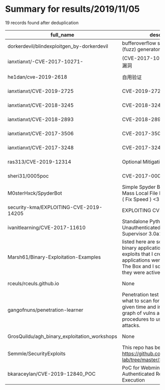
# Summary for results/2019/11/05
    
19 records found after deduplication

| full_name | description | html_url | matched_list | matched_count | pushed_at | size | stargazers_count | language | forks_count |
|----------------------------------------------|------------------------------------------------------------------------------------------------------------------------------------------------------------------------------------------|-----------------------------------------------------------------|---------------------------------|-----------------|---------------------------|--------|--------------------|------------|---------------|
| dorkerdevil/blindexploitgen_by-dorkerdevil | bufferoverflow skeleon_exploit (fuzz) generator. | https://github.com/dorkerdevil/blindexploitgen_by-dorkerdevil | ['exploit'] | 1 | 2019-11-05 09:57:42+00:00 | 3 | 1 | Python | 3 |
| ianxtianxt/-CVE-2017-10271- | (CVE-2017-10271)Java反序列化漏洞 | https://github.com/ianxtianxt/-CVE-2017-10271- | ['cve-2'] | 1 | 2019-11-05 13:35:14+00:00 | 33 | 2 | | 2 |
| he1dan/cve-2019-2618 | 自用验证 | https://github.com/he1dan/cve-2019-2618 | ['cve-2'] | 1 | 2019-11-05 14:59:11+00:00 | 2 | 1 | Python | 1 |
| ianxtianxt/CVE-2019-2725 | CVE-2019-2725 | https://github.com/ianxtianxt/CVE-2019-2725 | ['cve-2'] | 1 | 2019-11-05 14:35:53+00:00 | 23 | 3 | Batchfile | 2 |
| ianxtianxt/CVE-2018-3245 | CVE-2018-3245 | https://github.com/ianxtianxt/CVE-2018-3245 | ['cve-2'] | 1 | 2019-11-05 14:31:07+00:00 | 6459 | 1 | Python | 2 |
| ianxtianxt/CVE-2018-2893 | CVE-2018-2893 | https://github.com/ianxtianxt/CVE-2018-2893 | ['cve-2'] | 1 | 2019-11-05 14:22:42+00:00 | 6457 | 1 | Python | 2 |
| ianxtianxt/CVE-2017-3506 | CVE-2017-3506 | https://github.com/ianxtianxt/CVE-2017-3506 | ['cve-2'] | 1 | 2019-11-05 14:12:12+00:00 | 10 | 4 | | 3 |
| ianxtianxt/CVE-2017-3248 | CVE-2017-3248 | https://github.com/ianxtianxt/CVE-2017-3248 | ['cve-2'] | 1 | 2019-11-05 14:00:05+00:00 | 2 | 1 | Batchfile | 1 |
| ras313/CVE-2019-12314 | Optional Mitigation Steps | https://github.com/ras313/CVE-2019-12314 | ['cve-2'] | 1 | 2019-11-05 13:51:55+00:00 | 342 | 0 | | 0 |
| sheri31/0005poc | CVE-2017-0005 POC | https://github.com/sheri31/0005poc | ['cve poc'] | 1 | 2019-11-05 04:21:48+00:00 | 16 | 1 | C++ | 0 |
| M0sterHxck/SpyderBot | Simple Spyder BOT Auto Exploit Mass Local File Disclosure Joomla ( Fix Speed ) <3 | https://github.com/M0sterHxck/SpyderBot | ['exploit'] | 1 | 2019-11-05 11:49:13+00:00 | 30 | 7 | Python | 13 |
| security-kma/EXPLOITING-CVE-2019-14205 | EXPLOITING CVE 2019-14205 | https://github.com/security-kma/EXPLOITING-CVE-2019-14205 | ['cve-2', 'exploit'] | 2 | 2019-11-05 04:49:49+00:00 | 17 | 0 | | 0 |
| ivanitlearning/CVE-2017-11610 | Standalone Python ≥3.6 RCE Unauthenticated exploit for Supervisor 3.0a1 to 3.3.2 | https://github.com/ivanitlearning/CVE-2017-11610 | ['cve-2', 'exploit', 'rce'] | 3 | 2019-11-05 10:54:30+00:00 | 5 | 0 | Python | 0 |
| Marsh61/Binary-Exploitation-Examples | listed here are some vulnerable binary applications and custom exploits that I created. These applications were featured on Hack The Box and I solved them while they were active boxes. | https://github.com/Marsh61/Binary-Exploitation-Examples | ['exploit'] | 1 | 2019-11-05 03:26:04+00:00 | 8 | 1 | Python | 0 |
| rceuls/rceuls.github.io | None | https://github.com/rceuls/rceuls.github.io | ['rce'] | 1 | 2019-11-05 18:18:52+00:00 | 14 | 0 | HTML | 0 |
| gangofnuns/penetration-learner | Penetration test learner. Learns what to scan for an organization, given time and input. Maintains a graph of vulns and exploit procedures to use in combination attacks. | https://github.com/gangofnuns/penetration-learner | ['exploit'] | 1 | 2019-11-05 21:20:07+00:00 | 1 | 1 | | 0 |
| GrosQuildu/agh_binary_exploitation_workshops | None | https://github.com/GrosQuildu/agh_binary_exploitation_workshops | ['exploit'] | 1 | 2019-11-05 23:10:32+00:00 | 453 | 4 | Python | 2 |
| Semmle/SecurityExploits | This repo has been migrated to https://github.com/github/security-lab/tree/master/SecurityExploits | https://github.com/Semmle/SecurityExploits | ['exploit'] | 1 | 2019-11-05 10:07:00+00:00 | 101 | 241 | C | 54 |
| bkaraceylan/CVE-2019-12840_POC | PoC for Webmin Package Update Authenticated Remote Command Execution | https://github.com/bkaraceylan/CVE-2019-12840_POC | ['cve poc', 'cve-2', 'exploit'] | 3 | 2019-11-05 19:27:31+00:00 | 2 | 4 | Python | 0 |
